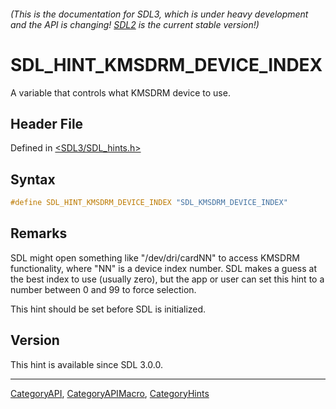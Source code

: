 ###### (This is the documentation for SDL3, which is under heavy development and the API is changing! [SDL2](https://wiki.libsdl.org/SDL2/) is the current stable version!)
# SDL_HINT_KMSDRM_DEVICE_INDEX

A variable that controls what KMSDRM device to use.

## Header File

Defined in [<SDL3/SDL_hints.h>](https://github.com/libsdl-org/SDL/blob/main/include/SDL3/SDL_hints.h)

## Syntax

```c
#define SDL_HINT_KMSDRM_DEVICE_INDEX "SDL_KMSDRM_DEVICE_INDEX"
```

## Remarks

SDL might open something like "/dev/dri/cardNN" to access KMSDRM
functionality, where "NN" is a device index number. SDL makes a guess at
the best index to use (usually zero), but the app or user can set this hint
to a number between 0 and 99 to force selection.

This hint should be set before SDL is initialized.

## Version

This hint is available since SDL 3.0.0.

----
[CategoryAPI](CategoryAPI), [CategoryAPIMacro](CategoryAPIMacro), [CategoryHints](CategoryHints)

